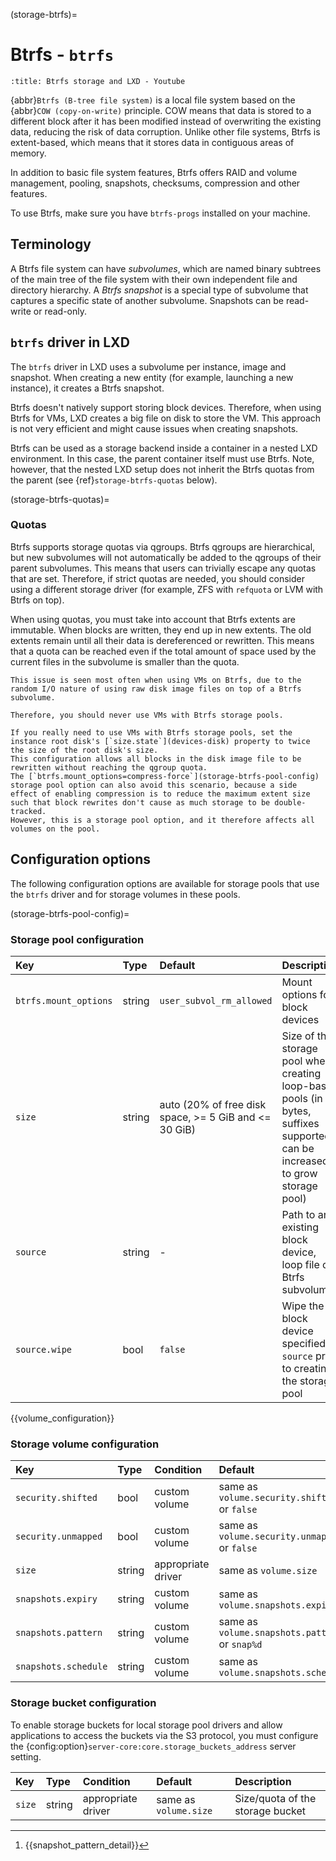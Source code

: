 (storage-btrfs)=
# Btrfs - `btrfs`

```{youtube} https://www.youtube.com/watch?v=2r5FYuusxNc
:title: Btrfs storage and LXD - Youtube
```

{abbr}`Btrfs (B-tree file system)` is a local file system based on the {abbr}`COW (copy-on-write)` principle.
COW means that data is stored to a different block after it has been modified instead of overwriting the existing data, reducing the risk of data corruption.
Unlike other file systems, Btrfs is extent-based, which means that it stores data in contiguous areas of memory.

In addition to basic file system features, Btrfs offers RAID and volume management, pooling, snapshots, checksums, compression and other features.

To use Btrfs, make sure you have `btrfs-progs` installed on your machine.

## Terminology

A Btrfs file system can have *subvolumes*, which are named binary subtrees of the main tree of the file system with their own independent file and directory hierarchy.
A *Btrfs snapshot* is a special type of subvolume that captures a specific state of another subvolume.
Snapshots can be read-write or read-only.

## `btrfs` driver in LXD

The `btrfs` driver in LXD uses a subvolume per instance, image and snapshot.
When creating a new entity (for example, launching a new instance), it creates a Btrfs snapshot.

Btrfs doesn't natively support storing block devices.
Therefore, when using Btrfs for VMs, LXD creates a big file on disk to store the VM.
This approach is not very efficient and might cause issues when creating snapshots.

Btrfs can be used as a storage backend inside a container in a nested LXD environment.
In this case, the parent container itself must use Btrfs.
Note, however, that the nested LXD setup does not inherit the Btrfs quotas from the parent (see {ref}`storage-btrfs-quotas` below).

(storage-btrfs-quotas)=
### Quotas

Btrfs supports storage quotas via qgroups.
Btrfs qgroups are hierarchical, but new subvolumes will not automatically be added to the qgroups of their parent subvolumes.
This means that users can trivially escape any quotas that are set.
Therefore, if strict quotas are needed, you should consider using a different storage driver (for example, ZFS with `refquota` or LVM with Btrfs on top).

When using quotas, you must take into account that Btrfs extents are immutable.
When blocks are written, they end up in new extents.
The old extents remain until all their data is dereferenced or rewritten.
This means that a quota can be reached even if the total amount of space used by the current files in the subvolume is smaller than the quota.

```{note}
This issue is seen most often when using VMs on Btrfs, due to the random I/O nature of using raw disk image files on top of a Btrfs subvolume.

Therefore, you should never use VMs with Btrfs storage pools.

If you really need to use VMs with Btrfs storage pools, set the instance root disk's [`size.state`](devices-disk) property to twice the size of the root disk's size.
This configuration allows all blocks in the disk image file to be rewritten without reaching the qgroup quota.
The [`btrfs.mount_options=compress-force`](storage-btrfs-pool-config) storage pool option can also avoid this scenario, because a side effect of enabling compression is to reduce the maximum extent size such that block rewrites don't cause as much storage to be double-tracked.
However, this is a storage pool option, and it therefore affects all volumes on the pool.
```

## Configuration options

The following configuration options are available for storage pools that use the `btrfs` driver and for storage volumes in these pools.

(storage-btrfs-pool-config)=
### Storage pool configuration

Key                             | Type      | Default                    | Description
:--                             | :---      | :------                    | :----------
`btrfs.mount_options`           | string    | `user_subvol_rm_allowed`   | Mount options for block devices
`size`                          | string    | auto (20% of free disk space, >= 5 GiB and <= 30 GiB) | Size of the storage pool when creating loop-based pools (in bytes, suffixes supported, can be increased to grow storage pool)
`source`                        | string    | -                          | Path to an existing block device, loop file or Btrfs subvolume
`source.wipe`                   | bool      | `false`                    | Wipe the block device specified in `source` prior to creating the storage pool

{{volume_configuration}}

### Storage volume configuration

Key                     | Type      | Condition                 | Default                                       | Description
:--                     | :---      | :--------                 | :------                                       | :----------
`security.shifted`      | bool      | custom volume             | same as `volume.security.shifted` or `false`  | {{enable_ID_shifting}}
`security.unmapped`     | bool      | custom volume             | same as `volume.security.unmapped` or `false` | Disable ID mapping for the volume
`size`                  | string    | appropriate driver        | same as `volume.size`                         | Size/quota of the storage volume
`snapshots.expiry`      | string    | custom volume             | same as `volume.snapshots.expiry`             | {{snapshot_expiry_format}}
`snapshots.pattern`     | string    | custom volume             | same as `volume.snapshots.pattern` or `snap%d`| {{snapshot_pattern_format}} [^*]
`snapshots.schedule`    | string    | custom volume             | same as `volume.snapshots.schedule`           | {{snapshot_schedule_format}}

[^*]: {{snapshot_pattern_detail}}

### Storage bucket configuration

To enable storage buckets for local storage pool drivers and allow applications to access the buckets via the S3 protocol, you must configure the {config:option}`server-core:core.storage_buckets_address` server setting.

Key                     | Type      | Condition                 | Default                                        | Description
:--                     | :---      | :--------                 | :------                                        | :----------
`size`                  | string    | appropriate driver        | same as `volume.size`                          | Size/quota of the storage bucket
